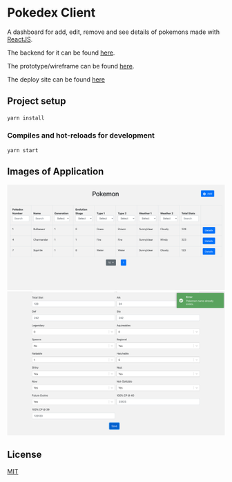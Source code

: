 # Pokedex Client

A dashboard for add, edit, remove and see details of pokemons made with [ReactJS](https://pt-br.reactjs.org/). 

The backend for it can be found [here](https://github.com/luiz-ortega/pokemon_API).

The prototype/wireframe can be found [here](https://www.figma.com/file/8kQRDz3xeK1MyFaxTRlylC/RedFox?node-id=0%3A1).
 
The deploy site can be found [here](https://pokemon-crud.netlify.app/)

## Project setup
```
yarn install
```

### Compiles and hot-reloads for development
```
yarn start
```

## Images of Application
![Diagram](https://github.com/luiz-ortega/pokemon_client/blob/master/screen_dashboard.png)
![Diagram](https://github.com/luiz-ortega/pokemon_client/blob/master/screen_form.png)

## License
[MIT](https://choosealicense.com/licenses/mit/)
